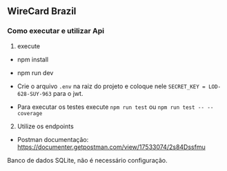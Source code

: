 ## WireCard Brazil

### Como executar e utilizar Api

1. execute
 - npm install
 - npm run dev

 - Crie o arquivo `.env` na raiz do projeto e coloque nele `SECRET_KEY = LOD-628-SUY-963` para o jwt.
 - Para executar os testes execute `npm run test` ou `npm run test -- --coverage`


2. Utilize os endpoints

- Postman documentação: https://documenter.getpostman.com/view/17533074/2s84Dssfmu

Banco de dados SQLite, não é necessário configuração.
